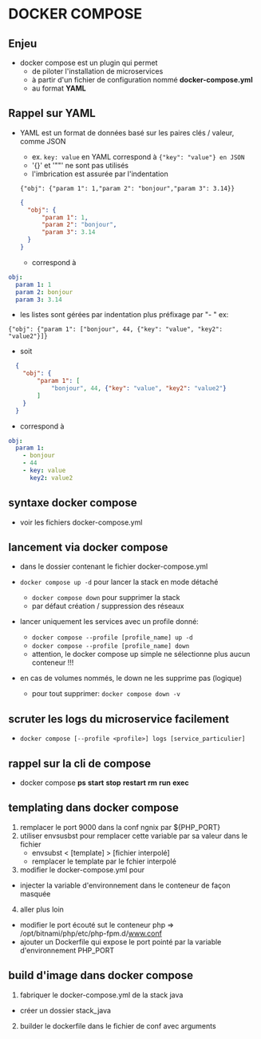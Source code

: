 # DOCKER COMPOSE

## Enjeu

* docker compose est un plugin qui permet 
  - de piloter l'installation de microservices 
  - à partir d'un fichier de configuration nommé **docker-compose.yml**
  - au format **YAML**

## Rappel sur YAML

* YAML est un format de données basé sur les paires clés / valeur, comme JSON
  - ex. `key: value` en YAML correspond à `{"key": "value"} en JSON`
  - '{}' et '""' ne sont pas utilisés
  - l'imbrication est assurée par l'indentation

  `{"obj": {"param 1": 1,"param 2": "bonjour","param 3": 3.14}}`
  
  ```json
  {
    "obj": {
        "param 1": 1,
        "param 2": "bonjour",
        "param 3": 3.14
    }
  }
  ```

  - correspond à

```yaml
obj:
  param 1: 1
  param 2: bonjour
  param 3: 3.14
```

- les listes sont gérées par indentation plus préfixage par "- " ex:

`{"obj": {"param 1": ["bonjour", 44, {"key": "value", "key2": "value2"}]}`

- soit

```json
  {
    "obj": {
        "param 1": [
            "bonjour", 44, {"key": "value", "key2": "value2"}
        ]
    }
  }
  ```

  - correspond à 

```yaml
obj:
  param 1:
    - bonjour
    - 44
    - key: value
      key2: value2
```

## syntaxe docker compose

* voir les fichiers docker-compose.yml

## lancement via docker compose

* dans le dossier contenant le fichier docker-compose.yml
* `docker compose up -d` pour lancer la stack en mode détaché
  - `docker compose down` pour supprimer la stack
  - par défaut création / suppression des réseaux

* lancer uniquement les services avec un profile donné:
  - `docker compose --profile [profile_name] up -d`
  - `docker compose --profile [profile_name] down`
  - attention, le docker compose up simple ne sélectionne plus aucun conteneur !!!

* en cas de volumes nommés, le down ne les supprime pas (logique)
  - pour tout supprimer: `docker compose down -v`

## scruter les logs du microservice facilement

* `docker compose [--profile <profile>] logs [service_particulier]`

## rappel sur la cli de compose

*  docker compose **ps** **start** **stop** **restart** **rm** **run** **exec**

## templating dans docker compose

1. remplacer le port 9000 dans la conf ngnix par ${PHP_PORT}
2. utiliser envsusbst pour remplacer cette variable par sa valeur
   dans le fichier
   - envsubst < [template] > [fichier interpolé]
   - remplacer le template par le fchier interpolé
3. modifier le docker-compose.yml pour
  - injecter la variable d'environnement dans le conteneur de façon masquée

4. aller plus loin
  - modifier le port écouté sut le conteneur php => /opt/bitnami/php/etc/php-fpm.d/www.conf
  - ajouter un Dockerfile qui expose le port pointé par la variable d'environnement PHP_PORT


## build d'image dans docker compose

1. fabriquer le docker-compose.yml de la stack java
  - créer un dossier stack_java

2. builder le dockerfile dans le fichier de conf avec arguments